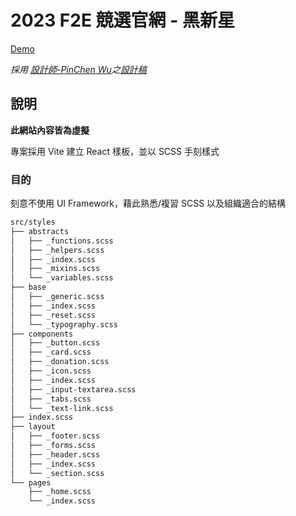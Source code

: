# 2023 F2E 競選官網 - 黑新星


[Demo](https://pengpon.github.io/f2e-2023-candidate/)


*採用 [設計師-PinChen Wu](pinchen.wu@gmail.com)之[設計稿](https://www.figma.com/file/3jLMmrhDl3UkjTKbU5YCye/2023-F2E-%E7%AB%8B%E5%A7%94%E7%AB%B6%E9%81%B8%E5%AE%98%E7%B6%B2?type=design&node-id=6-42&mode=design)*

## 說明
**此網站內容皆為虛擬**

專案採用 Vite 建立 React 樣板，並以 SCSS 手刻樣式

### 目的
刻意不使用 UI Framework，藉此熟悉/複習 SCSS 以及組織適合的結構

```bash
src/styles
├── abstracts
│   ├── _functions.scss
│   ├── _helpers.scss
│   ├── _index.scss
│   ├── _mixins.scss
│   └── _variables.scss
├── base
│   ├── _generic.scss
│   ├── _index.scss
│   ├── _reset.scss
│   └── _typography.scss
├── components
│   ├── _button.scss
│   ├── _card.scss
│   ├── _donation.scss
│   ├── _icon.scss
│   ├── _index.scss
│   ├── _input-textarea.scss
│   ├── _tabs.scss
│   └── _text-link.scss
├── index.scss
├── layout
│   ├── _footer.scss
│   ├── _forms.scss
│   ├── _header.scss
│   ├── _index.scss
│   └── _section.scss
└── pages
    ├── _home.scss
    └── _index.scss

```

